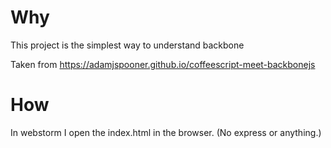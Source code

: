 # Why

This project is the simplest way to understand backbone

Taken from https://adamjspooner.github.io/coffeescript-meet-backbonejs

# How
In webstorm I open the index.html in the browser.
(No express or anything.)
